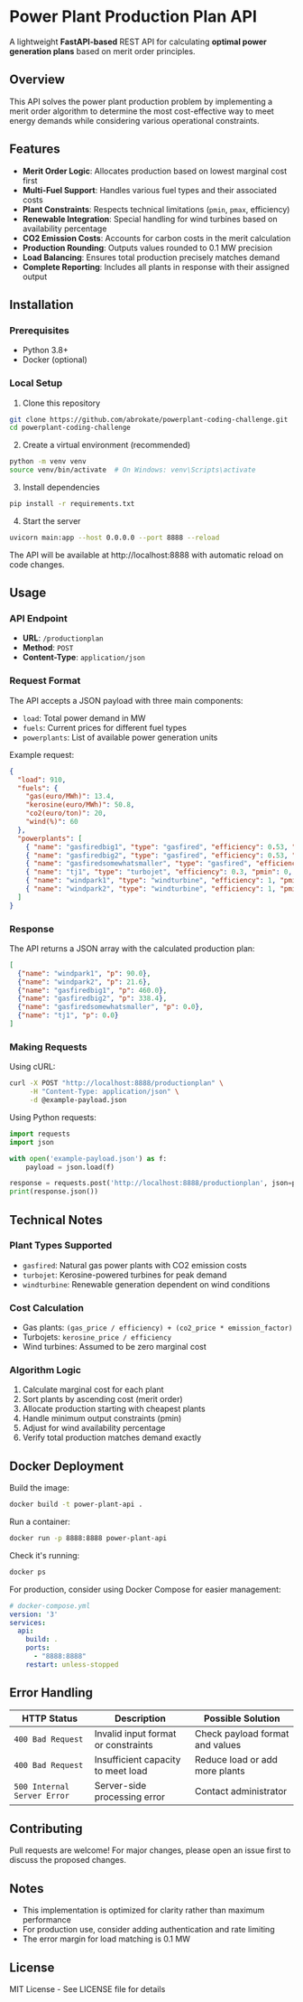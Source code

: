 # Power Plant Production Plan API

A lightweight **FastAPI-based** REST API for calculating **optimal power generation plans** based on merit order principles.

## Overview
This API solves the power plant production problem by implementing a merit order algorithm to determine the most cost-effective way to meet energy demands while considering various operational constraints.

## Features
- **Merit Order Logic**: Allocates production based on lowest marginal cost first
- **Multi-Fuel Support**: Handles various fuel types and their associated costs
- **Plant Constraints**: Respects technical limitations (`pmin`, `pmax`, efficiency)
- **Renewable Integration**: Special handling for wind turbines based on availability percentage
- **CO2 Emission Costs**: Accounts for carbon costs in the merit calculation
- **Production Rounding**: Outputs values rounded to 0.1 MW precision
- **Load Balancing**: Ensures total production precisely matches demand
- **Complete Reporting**: Includes all plants in response with their assigned output

## Installation

### Prerequisites
- Python 3.8+
- Docker (optional)

### Local Setup
1. Clone this repository
```bash
git clone https://github.com/abrokate/powerplant-coding-challenge.git
cd powerplant-coding-challenge
```

2. Create a virtual environment (recommended)
```bash
python -m venv venv
source venv/bin/activate  # On Windows: venv\Scripts\activate
```

3. Install dependencies
```bash
pip install -r requirements.txt
```

4. Start the server
```bash
uvicorn main:app --host 0.0.0.0 --port 8888 --reload
```

The API will be available at http://localhost:8888 with automatic reload on code changes.

## Usage

### API Endpoint
- **URL**: `/productionplan`
- **Method**: `POST`
- **Content-Type**: `application/json`

### Request Format
The API accepts a JSON payload with three main components:
- `load`: Total power demand in MW
- `fuels`: Current prices for different fuel types
- `powerplants`: List of available power generation units

Example request:
```json
{
  "load": 910,
  "fuels": {
    "gas(euro/MWh)": 13.4,
    "kerosine(euro/MWh)": 50.8,
    "co2(euro/ton)": 20,
    "wind(%)": 60
  },
  "powerplants": [
    { "name": "gasfiredbig1", "type": "gasfired", "efficiency": 0.53, "pmin": 100, "pmax": 460 },
    { "name": "gasfiredbig2", "type": "gasfired", "efficiency": 0.53, "pmin": 100, "pmax": 460 },
    { "name": "gasfiredsomewhatsmaller", "type": "gasfired", "efficiency": 0.37, "pmin": 40, "pmax": 210 },
    { "name": "tj1", "type": "turbojet", "efficiency": 0.3, "pmin": 0, "pmax": 16 },
    { "name": "windpark1", "type": "windturbine", "efficiency": 1, "pmin": 0, "pmax": 150 },
    { "name": "windpark2", "type": "windturbine", "efficiency": 1, "pmin": 0, "pmax": 36 }
  ]
}
```

### Response
The API returns a JSON array with the calculated production plan:

```json
[
  {"name": "windpark1", "p": 90.0},
  {"name": "windpark2", "p": 21.6},
  {"name": "gasfiredbig1", "p": 460.0},
  {"name": "gasfiredbig2", "p": 338.4},
  {"name": "gasfiredsomewhatsmaller", "p": 0.0},
  {"name": "tj1", "p": 0.0}
]
```

### Making Requests

Using cURL:
```bash
curl -X POST "http://localhost:8888/productionplan" \
     -H "Content-Type: application/json" \
     -d @example-payload.json
```

Using Python requests:
```python
import requests
import json

with open('example-payload.json') as f:
    payload = json.load(f)

response = requests.post('http://localhost:8888/productionplan', json=payload)
print(response.json())
```

## Technical Notes

### Plant Types Supported
- `gasfired`: Natural gas power plants with CO2 emission costs
- `turbojet`: Kerosine-powered turbines for peak demand
- `windturbine`: Renewable generation dependent on wind conditions

### Cost Calculation
- Gas plants: `(gas_price / efficiency) + (co2_price * emission_factor)`
- Turbojets: `kerosine_price / efficiency`
- Wind turbines: Assumed to be zero marginal cost

### Algorithm Logic
1. Calculate marginal cost for each plant
2. Sort plants by ascending cost (merit order)
3. Allocate production starting with cheapest plants
4. Handle minimum output constraints (pmin)
5. Adjust for wind availability percentage
6. Verify total production matches demand exactly

## Docker Deployment

Build the image:
```bash
docker build -t power-plant-api .
```

Run a container:
```bash
docker run -p 8888:8888 power-plant-api
```

Check it's running:
```bash
docker ps
```

For production, consider using Docker Compose for easier management:
```yaml
# docker-compose.yml
version: '3'
services:
  api:
    build: .
    ports:
      - "8888:8888"
    restart: unless-stopped
```

## Error Handling

| HTTP Status | Description | Possible Solution |
|-------------|-------------|-------------------|
| `400 Bad Request` | Invalid input format or constraints | Check payload format and values |
| `400 Bad Request` | Insufficient capacity to meet load | Reduce load or add more plants |
| `500 Internal Server Error` | Server-side processing error | Contact administrator |

## Contributing
Pull requests are welcome! For major changes, please open an issue first to discuss the proposed changes.

## Notes
- This implementation is optimized for clarity rather than maximum performance
- For production use, consider adding authentication and rate limiting
- The error margin for load matching is 0.1 MW

## License
MIT License - See LICENSE file for details
